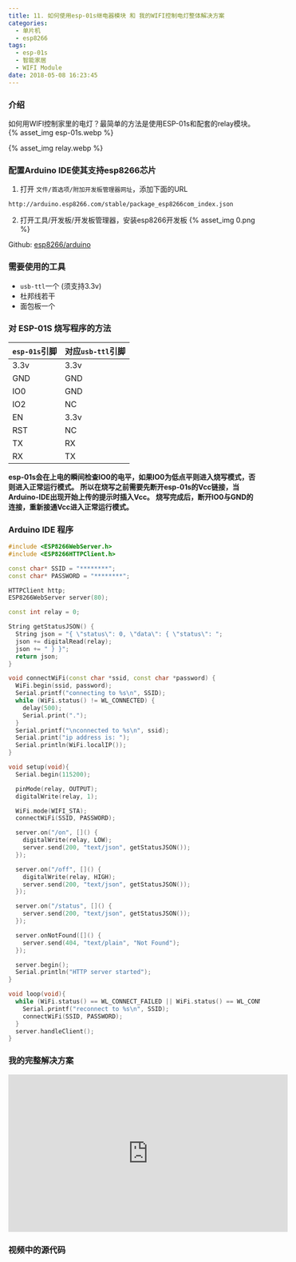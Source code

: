 ```yaml
---
title: 11. 如何使用esp-01s继电器模块 和 我的WIFI控制电灯整体解决方案
categories:
  - 单片机
  - esp8266
tags:
  - esp-01s
  - 智能家居
  - WIFI Module
date: 2018-05-08 16:23:45
---
```



### 介绍
如何用WIFI控制家里的电灯？最简单的方法是使用ESP-01s和配套的relay模块。
{% asset_img esp-01s.webp %}
<!-- more -->
{% asset_img relay.webp %}

### 配置Arduino IDE使其支持esp8266芯片
1. 打开 `文件/首选项/附加开发板管理器网址`，添加下面的URL
  ```
  http://arduino.esp8266.com/stable/package_esp8266com_index.json
  ```
2. 打开工具/开发板/开发板管理器，安装esp8266开发板
  {% asset_img 0.png %}

Github: [esp8266/arduino](https://github.com/esp8266/arduino)

### 需要使用的工具
- `usb-ttl`一个 (须支持3.3v)
- 杜邦线若干
- 面包板一个

### 对 ESP-01S 烧写程序的方法
| `esp-01s`引脚 | 对应`usb-ttl`引脚 |
|:-|:-|
| 3.3v | 3.3v |
| GND | GND |
| IO0 | GND |
| IO2 | NC |
| EN | 3.3v |
| RST | NC |
| TX | RX |
| RX | TX |

**esp-01s会在上电的瞬间检查IO0的电平，如果IO0为低点平则进入烧写模式，否则进入正常运行模式。**
**所以在烧写之前需要先断开esp-01s的Vcc链接，当Arduino-IDE出现开始上传的提示时插入Vcc。**
**烧写完成后，断开IO0与GND的连接，重新接通Vcc进入正常运行模式。**

### Arduino IDE 程序
```c++
#include <ESP8266WebServer.h>
#include <ESP8266HTTPClient.h>

const char* SSID = "********";
const char* PASSWORD = "********";

HTTPClient http;
ESP8266WebServer server(80);

const int relay = 0;

String getStatusJSON() {
  String json = "{ \"status\": 0, \"data\": { \"status\": ";
  json += digitalRead(relay);
  json += " } }";
  return json;
}

void connectWiFi(const char *ssid, const char *password) {
  WiFi.begin(ssid, password);
  Serial.printf("connecting to %s\n", SSID);
  while (WiFi.status() != WL_CONNECTED) {
    delay(500);
    Serial.print(".");
  }
  Serial.printf("\nconnected to %s\n", ssid);
  Serial.print("ip address is: ");
  Serial.println(WiFi.localIP());
}

void setup(void){
  Serial.begin(115200);

  pinMode(relay, OUTPUT);
  digitalWrite(relay, 1);

  WiFi.mode(WIFI_STA);
  connectWiFi(SSID, PASSWORD);

  server.on("/on", []() {
    digitalWrite(relay, LOW);
    server.send(200, "text/json", getStatusJSON());
  });

  server.on("/off", []() {
    digitalWrite(relay, HIGH);
    server.send(200, "text/json", getStatusJSON());
  });

  server.on("/status", []() {
    server.send(200, "text/json", getStatusJSON());
  });

  server.onNotFound([]() {
    server.send(404, "text/plain", "Not Found");
  });

  server.begin();
  Serial.println("HTTP server started");
}

void loop(void){
  while (WiFi.status() == WL_CONNECT_FAILED || WiFi.status() == WL_CONNECTION_LOST || WiFi.status() == WL_DISCONNECTED) {
    Serial.printf("reconnect to %s\n", SSID);
    connectWiFi(SSID, PASSWORD);
  }
  server.handleClient();
}
```

### 我的完整解决方案
<iframe width="560" height="315" src="https://www.youtube.com/embed/vCTM-Y2L2Yg" frameborder="0" allow="autoplay; encrypted-media" allowfullscreen></iframe>

### 视频中的源代码
